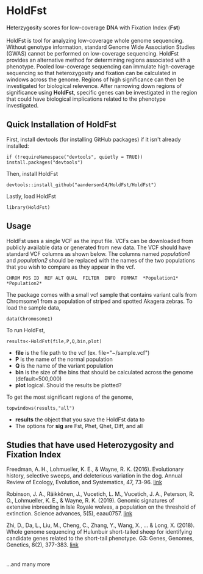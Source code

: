 # HoldFst
 **H**eterzyg**o**sity scores for **l**ow-coverage **D**NA with Fixation Index (**Fst**)
 \
 \
HoldFst is tool for analyzing low-coverage whole genome sequencing. Without genotype information, standard Genome Wide Association Studies (GWAS) cannot be performed on low-coverage sequencing. HoldFst provides an alternative method for determining regions associated with a phenotype. Pooled low-coverage sequencing can immulate high-coverage sequencing so that heterozygosity and fixation can be calculated in windows across the genome. Regions of high significance can then be investigated for biological relevence. After narrowing down regions of significance using **HoldFst**, specific genes can be investigated in the region that could have biological implications related to the phenotype investigated.

## Quick Installation of HoldFst
First, install devtools (for installing GitHub packages) if it isn't already installed:
```
if (!requireNamespace("devtools", quietly = TRUE)) install.packages("devtools")
```
Then, install HoldFst
```
devtools::install_github("aanderson54/HoldFst/HoldFst")
```
Lastly, load HoldFst
```
library(HoldFst)
```




## Usage
HoldFst uses a single VCF as the input file. VCFs can be downloaded from publicly available data or generated from new data. The VCF should have standard VCF columns as shown below. The columns named *population1* and *population2* should be replaced with the names of the two populations that you wish to compare as they appear in the vcf. 
```
CHROM POS ID  REF ALT QUAL  FILTER  INFO  FORMAT  *Population1* *Population2*
```
The package comes with a small vcf sample that contains variant calls from Chromsome1 from a population of striped and spotted Akagera zebras. To load the sample data,
```
data(Chromosome1)
```
To run HoldFst,
```
results<-HoldFst(file,P,Q,bin,plot)
```
* **file** is the file path to the vcf (ex. file="~/sample.vcf")
* **P** is the name of the normal population
* **Q** is the name of the variant population
* **bin** is the size of the bins that should be calculated across the genome (default=500,000)
* **plot** logical. Should the results be plotted?

To get the most significant regions of the genome,
```
topwindows(results,"all")
```
* **results** the object that you save the HoldFst data to
* The options for **sig** are Fst, Phet, Qhet, Diff, and all



## Studies that have used Heterozygosity and Fixation Index
Freedman, A. H., Lohmueller, K. E., & Wayne, R. K. (2016). Evolutionary history, selective sweeps, and deleterious variation in the dog. Annual Review of Ecology, Evolution, and Systematics, 47, 73-96. [link](https://www.annualreviews.org/doi/abs/10.1146/annurev-ecolsys-121415-032155?casa_token=8cdV2_R4HmgAAAAA:-nF6I-DL0b_oOjOcpFCiV9ZyroKMubY_dKIXmo73J2YSS8yiyxKgKmqqiG97RzUs2K73Xhd4k6mc)

Robinson, J. A., Räikkönen, J., Vucetich, L. M., Vucetich, J. A., Peterson, R. O., Lohmueller, K. E., & Wayne, R. K. (2019). Genomic signatures of extensive inbreeding in Isle Royale wolves, a population on the threshold of extinction. Science advances, 5(5), eaau0757. [link](https://advances.sciencemag.org/content/5/5/eaau0757.abstract)

Zhi, D., Da, L., Liu, M., Cheng, C., Zhang, Y., Wang, X., ... & Long, X. (2018). Whole genome sequencing of Hulunbuir short-tailed sheep for identifying candidate genes related to the short-tail phenotype. G3: Genes, Genomes, Genetics, 8(2), 377-383.
[link](https://www.g3journal.org/content/8/2/377.abstract)
\
\
\
...and many more
